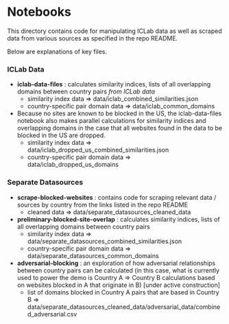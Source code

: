 # Notebooks

This directory contains code for manipulating ICLab data as well as scraped data from various sources as specified in the repo README.

Below are explanations of key files.

### ICLab Data
- **iclab-data-files** : calculates similarity indices, lists of all overlapping domains between country pairs *from ICLab data*
  - similarity index data => data/iclab_combined_similarities.json
  - country-specific pair domain data => data/iclab_common_domains
- Because no sites are known to be blocked in the US, the iclab-data-files notebook also makes parallel calculations for similarity indices and overlapping domains in the case that all websites found in the data to be blocked in the US are dropped.
  - similarity index data => data/iclab_dropped_us_combined_similarities.json
  - country-specific pair domain data => data/iclab_dropped_us_domains

### Separate Datasources
- **scrape-blocked-websites** : contains code for scraping relevant data / sources by country from the links listed in the repo README
  - cleaned data => data/separate_datasources_cleaned_data
- **preliminary-blocked-site-overlap** : calculates similarity indices, lists of all overlapping domains between country pairs
  - similarity index data => data/separate_datasources_combined_similarities.json
  - country-specific pair domain data => data/separate_datasources_common_domains
- **adversarial-blocking** : an exploration of how adversarial relationships between country pairs can be calculated (in this case, what is currently used to power the demo is Country A => Country B calculations based on websites blocked in A that originate in B) [under active construction]
  - list of domains blocked in Country A pairs that are based in Country B => data/separate_datasources_cleaned_data/adversarial_data/combined_adversarial.csv
